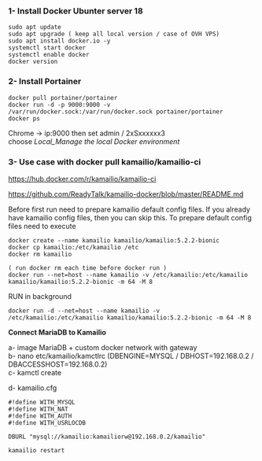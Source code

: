 ### 1- Install Docker Ubunter server 18
```
sudo apt update
sudo apt upgrade ( keep all local version / case of OVH VPS)
sudo apt install docker.io -y
systemctl start docker
systemctl enable docker
docker version
```

### 2- Install Portainer
```
docker pull portainer/portainer
docker run -d -p 9000:9000 -v /var/run/docker.sock:/var/run/docker.sock portainer/portainer
docker ps
```

Chrome -> ip:9000  then set admin / 2xSxxxxxx3    
choose *Local_Manage the local Docker environment*




### 3- Use case with docker pull kamailio/kamailio-ci

https://hub.docker.com/r/kamailio/kamailio-ci

https://github.com/ReadyTalk/kamailio-docker/blob/master/README.md

Before first run need to prepare kamailio default config files. If you already have kamailio config files, then you can skip this. To prepare default config files need to execute
```
docker create --name kamailio kamailio/kamailio:5.2.2-bionic
docker cp kamailio:/etc/kamailio /etc
docker rm kamailio

( run docker rm each time before docker run )
docker run --net=host --name kamailio -v /etc/kamailio:/etc/kamailio kamailio/kamailio:5.2.2-bionic -m 64 -M 8
```

RUN in background
```
docker run -d --net=host --name kamailio -v /etc/kamailio:/etc/kamailio kamailio/kamailio:5.2.2-bionic -m 64 -M 8  
```

**Connect MariaDB to Kamailio**

a- image MariaDB + custom docker network with gateway    
b- nano etc/kamailio/kamctlrc  (DBENGINE=MYSQL / DBHOST=192.168.0.2  / DBACCESSHOST=192.168.0.2)    
c- kamctl create   

d- kamailio.cfg     
```
#!define WITH_MYSQL
#!define WITH_NAT
#!define WITH_AUTH
#!define WITH_USRLOCDB
```
```
DBURL "mysql://kamailio:kamailiorw@192.168.0.2/kamailio"
```
```
kamailio restart
```
